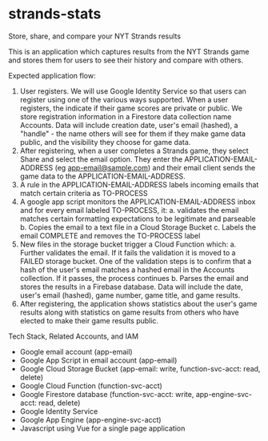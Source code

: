 # strands-stats
Store, share, and compare your NYT Strands results

This is an application which captures results from the NYT Strands game and stores them for users to see their history and compare with others.

Expected application flow:

1. User registers. We will use Google Identity Service so that users can register using one of the various ways supported.  When a user registers, the indicate if their game scores are private or public. We store registration information in a Firestore data collection name Accounts. Data will include creation date, user's email (hashed), a "handle" - the name others will see for them if they make game data public, and the visibility they choose for game data.
2. After registering, when a user completes a Strands game, they select Share and select the email option. They enter the APPLICATION-EMAIL-ADDRESS (eg app-email@sample.com) and their email client sends the game data to the APPLICATION-EMAIL-ADDRESS.
3. A rule in the APPLICATION-EMAIL-ADDRESS labels incoming emails that match certain criteria as TO-PROCESS
4. A google app script monitors the APPLICATION-EMAIL-ADDRESS inbox and for every email labeled TO-PROCESS, it:
   a. validates the email matches certain formatting expectations to be legitimate and parseable
   b. Copies the email to a text file in a Cloud Storage Bucket
   c. Labels the email COMPLETE and removes the TO-PROCESS label
6. New files in the storage bucket trigger a Cloud Function which:
   a. Further validates the email. If it fails the validation it is moved to a FAILED storage bucket. One of the validation steps is to confirm that a hash of the user's email matches a hashed email in the Accounts collection. If it passes, the process continues
   b. Parses the email and stores the results in a Firebase database. Data will include the date, user's email (hashed), game number, game title, and game results.
7. After registering, the application shows statistics about the user's game results along with statistics on game results from others who have elected to make their game results public.

Tech Stack, Related Accounts, and IAM
* Google email account (app-email)
* Google App Script in email account (app-email)
* Google Cloud Storage Bucket (app-email: write, function-svc-acct: read, delete)
* Google Cloud Function (function-svc-acct)
* Google Firestore database (function-svc-acct: write, app-engine-svc-acct: read, delete)
* Google Identity Service
* Google App Engine (app-engine-svc-acct)
* Javascript using Vue for a single page application
